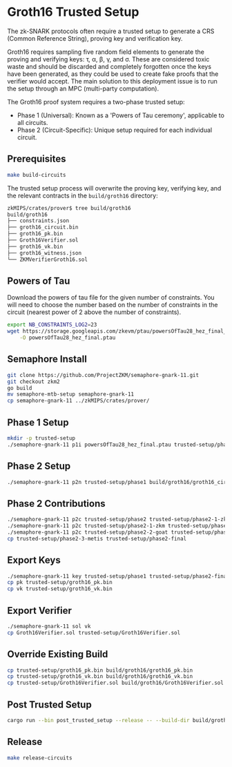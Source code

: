 # Groth16 Trusted Setup

The zk-SNARK protocols often require a trusted setup to generate a CRS (Common Reference String), proving key and verification key.

Groth16 requires sampling five random field elements to generate the proving and verifying keys: τ, α, β, γ, and σ. These are considered toxic waste and should be discarded and completely forgotten once the keys have been generated, as they could be used to create fake proofs that the verifier would accept. The main solution to this deployment issue is to run the setup through an MPC (multi-party computation).

The Groth16 proof system requires a two-phase trusted setup:
- Phase 1 (Universal): Known as a 'Powers of Tau ceremony', applicable to all circuits.
- Phase 2 (Circuit-Specific): Unique setup required for each individual circuit.

## Prerequisites

```bash
make build-circuits
```

The trusted setup process will overwrite the proving key, verifying key, and the relevant
contracts in the `build/groth16` directory:

```bash
zkMIPS/crates/prover$ tree build/groth16
build/groth16
├── constraints.json
├── groth16_circuit.bin
├── groth16_pk.bin
├── Groth16Verifier.sol
├── groth16_vk.bin
├── groth16_witness.json
└── ZKMVerifierGroth16.sol
```

## Powers of Tau

Download the powers of tau file for the given number of constraints. You will need to choose the 
number based on the number of constraints in the circuit (nearest power of 2 above the number of constraints).

```bash
export NB_CONSTRAINTS_LOG2=23
wget https://storage.googleapis.com/zkevm/ptau/powersOfTau28_hez_final_${NB_CONSTRAINTS_LOG2}.ptau \
    -O powersOfTau28_hez_final.ptau
```

## Semaphore Install

```bash
git clone https://github.com/ProjectZKM/semaphore-gnark-11.git
git checkout zkm2
go build
mv semaphore-mtb-setup semaphore-gnark-11
cp semaphore-gnark-11 ../zkMIPS/crates/prover/
```

## Phase 1 Setup

```bash
mkdir -p trusted-setup
./semaphore-gnark-11 p1i powersOfTau28_hez_final.ptau trusted-setup/phase1
```

## Phase 2 Setup

```bash
./semaphore-gnark-11 p2n trusted-setup/phase1 build/groth16/groth16_circuit.bin trusted-setup/phase2 trusted-setup/evals
```

## Phase 2 Contributions

```bash
./semaphore-gnark-11 p2c trusted-setup/phase2 trusted-setup/phase2-1-zkm
./semaphore-gnark-11 p2c trusted-setup/phase2-1-zkm trusted-setup/phase2-2-goat
./semaphore-gnark-11 p2c trusted-setup/phase2-2-goat trusted-setup/phase2-3-metis
cp trusted-setup/phase2-3-metis trusted-setup/phase2-final
```

## Export Keys

```bash
./semaphore-gnark-11 key trusted-setup/phase1 trusted-setup/phase2-final trusted-setup/evals build/groth16/groth16_circuit.bin
cp pk trusted-setup/groth16_pk.bin
cp vk trusted-setup/groth16_vk.bin
```

## Export Verifier

```bash
./semaphore-gnark-11 sol vk
cp Groth16Verifier.sol trusted-setup/Groth16Verifier.sol
```

## Override Existing Build

```bash
cp trusted-setup/groth16_pk.bin build/groth16/groth16_pk.bin
cp trusted-setup/groth16_vk.bin build/groth16/groth16_vk.bin
cp trusted-setup/Groth16Verifier.sol build/groth16/Groth16Verifier.sol
```

## Post Trusted Setup

```bash
cargo run --bin post_trusted_setup --release -- --build-dir build/groth16
```

## Release

```bash
make release-circuits
```
